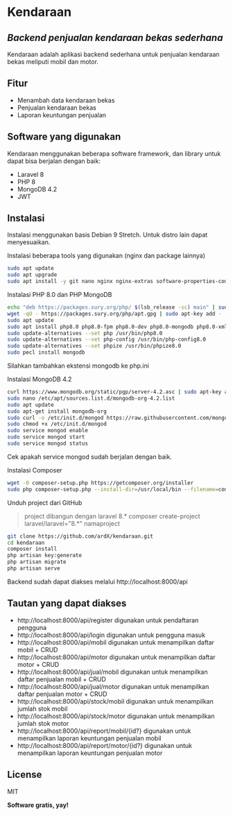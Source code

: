 # Kendaraan
## _Backend penjualan kendaraan bekas sederhana_

Kendaraan adalah aplikasi backend sederhana untuk penjualan kendaraan bekas meliputi mobil dan motor.

## Fitur

- Menambah data kendaraan bekas
- Penjualan kendaraan bekas
- Laporan keuntungan penjualan

## Software yang digunakan

Kendaraan menggunakan beberapa software framework, dan library untuk dapat bisa berjalan dengan baik:

- Laravel 8
- PHP 8
- MongoDB 4.2
- JWT

## Instalasi

Instalasi menggunakan basis Debian 9 Stretch. Untuk distro lain dapat menyesuaikan.

Instalasi beberapa tools yang digunakan (nginx dan package lainnya)
```sh
sudo apt update
sudo apt upgrade
sudo apt install -y git nano nginx nginx-extras software-properties-common lsb-release apt-transport-https ca-certificates curl software-properties-common gnupg2 wget unzip
```

Instalasi PHP 8.0 dan PHP MongoDB
```sh
echo "deb https://packages.sury.org/php/ $(lsb_release -sc) main" | sudo tee /etc/apt/sources.list.d/sury-php.list
wget -qO - https://packages.sury.org/php/apt.gpg | sudo apt-key add -
sudo apt update
sudo apt install php8.0 php8.0-fpm php8.0-dev php8.0-mongodb php8.0-xml php8.0-zip php8.0-cli php8.0-curl php8.0-mbstring php8.0-bz2 php8.0-gd php8.0-imap  php8.0-bcmath php-zip
sudo update-alternatives --set php /usr/bin/php8.0
sudo update-alternatives --set php-config /usr/bin/php-config8.0
sudo update-alternatives --set phpize /usr/bin/phpize8.0
sudo pecl install mongodb
```
Silahkan tambahkan ekstensi mongodb ke php.ini

Instalasi MongoDB 4.2
```sh
curl https://www.mongodb.org/static/pgp/server-4.2.asc | sudo apt-key add -
sudo nano /etc/apt/sources.list.d/mongodb-org-4.2.list
sudo apt update
sudo apt-get install mongodb-org
sudo curl -o /etc/init.d/mongod https://raw.githubusercontent.com/mongodb/mongo/master/debian/init.d
sudo chmod +x /etc/init.d/mongod
sudo service mongod enable
sudo service mongod start
sudo service mongod status
```
Cek apakah service mongod sudah berjalan dengan baik.

Instalasi Composer

```sh
wget -O composer-setup.php https://getcomposer.org/installer
sudo php composer-setup.php --install-dir=/usr/local/bin --filename=composer
```

Unduh project dari GitHub
> project dibangun dengan laravel 8.*
> composer create-project laravel/laravel="8.*" namaproject

```sh
git clone https://github.com/ardX/kendaraan.git
cd kendaraan
composer install
php artisan key:generate
php artisan migrate
php artisan serve
```
Backend sudah dapat diakses melalui http://localhost:8000/api

## Tautan yang dapat diakses
- http://localhost:8000/api/register digunakan untuk pendaftaran pengguna
- http://localhost:8000/api/login digunakan untuk pengguna masuk
- http://localhost:8000/api/mobil digunakan untuk menampilkan daftar mobil + CRUD
- http://localhost:8000/api/motor digunakan untuk menampilkan daftar motor + CRUD
- http://localhost:8000/api/jual/mobil digunakan untuk menampilkan daftar penjualan mobil + CRUD
- http://localhost:8000/api/jual/motor digunakan untuk menampilkan daftar penjualan motor + CRUD
- http://localhost:8000/api/stock/mobil digunakan untuk menampilkan jumlah stok mobil
- http://localhost:8000/api/stock/motor digunakan untuk menampilkan  jumlah stok motor
- http://localhost:8000/api/report/mobil/{id?} digunakan untuk menampilkan laporan keuntungan penjualan mobil
- http://localhost:8000/api/report/motor/{id?} digunakan untuk menampilkan laporan keuntungan penjualan motor

## License

MIT

**Software gratis, yay!**
